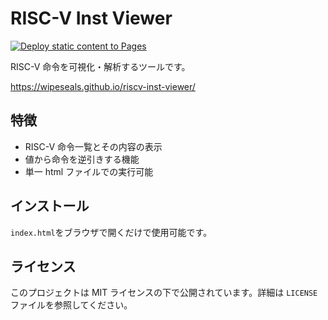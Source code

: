 # RISC-V Inst Viewer

[![Deploy static content to Pages](https://github.com/wipeseals/riscv-inst-viewer/actions/workflows/static.yml/badge.svg?branch=master)](https://github.com/wipeseals/riscv-inst-viewer/actions/workflows/static.yml)

RISC-V 命令を可視化・解析するツールです。

<https://wipeseals.github.io/riscv-inst-viewer/>

## 特徴

- RISC-V 命令一覧とその内容の表示
- 値から命令を逆引きする機能
- 単一 html ファイルでの実行可能

## インストール

`index.html`をブラウザで開くだけで使用可能です。

## ライセンス

このプロジェクトは MIT ライセンスの下で公開されています。詳細は `LICENSE` ファイルを参照してください。
